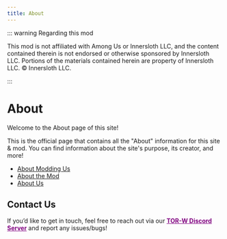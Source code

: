 ```yaml
---
title: About
---
```

::: warning Regarding this mod

This mod is not affiliated with Among Us or Innersloth LLC, and the content contained therein is not endorsed or otherwise sponsored by Innersloth LLC. Portions of the materials contained herein are property of Innersloth LLC. © Innersloth LLC.

:::

# About

Welcome to the About page of this site!

This is the official page that contains all the "About" information for this site & mod. You can find information about the site's purpose, its creator, and more!

- [About Modding Us](/abouts/about/aboutmu.html)
- [About the Mod](/abouts/about/about-mod.html)
- [About Us](/abouts/about/aboutUs.html)

## Contact Us

If you’d like to get in touch, feel free to reach out via our <strong><a href="https://discord.gg/HczqtuBfcu" style="color:purple; font-weight: bold">TOR-W Discord Server</a></strong> and report any issues/bugs!
